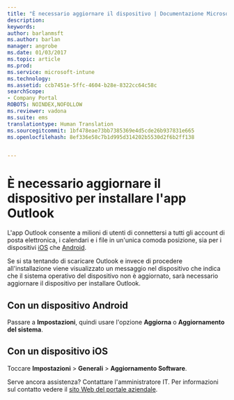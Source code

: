 ```yaml
---
title: "È necessario aggiornare il dispositivo | Documentazione Microsoft"
description: 
keywords: 
author: barlanmsft
ms.author: barlan
manager: angrobe
ms.date: 01/03/2017
ms.topic: article
ms.prod: 
ms.service: microsoft-intune
ms.technology: 
ms.assetid: ccb7451e-5ffc-4604-b28e-8322cc64c58c
searchScope:
- Company Portal
ROBOTS: NOINDEX,NOFOLLOW
ms.reviewer: vadona
ms.suite: ems
translationtype: Human Translation
ms.sourcegitcommit: 1bf478eae73bb7385369e4d5cde26b937831e665
ms.openlocfilehash: 8ef336e58c7b1d995d314202b5530d2f6b2ff138


---
```


# <a name="you-need-to-upgrade-your-device-to-install-the-outlook-app"></a>È necessario aggiornare il dispositivo per installare l'app Outlook

L'app Outlook consente a milioni di utenti di connettersi a tutti gli account di posta elettronica, i calendari e i file in un'unica comoda posizione, sia per i dispositivi [iOS](https://itunes.apple.com/us/app/microsoft-outlook-email-calendar/id951937596?mt=8) che [Android](https://play.google.com/store/apps/details?id=com.microsoft.office.outlook).

Se si sta tentando di scaricare Outlook e invece di procedere all'installazione viene visualizzato un messaggio nel dispositivo che indica che il sistema operativo del dispositivo non è aggiornato, sarà necessario aggiornare il dispositivo per installare Outlook.

## <a name="if-you-have-an-android-device"></a>Con un dispositivo Android
Passare a **Impostazioni**, quindi usare l'opzione **Aggiorna** o **Aggiornamento del sistema**.

## <a name="if-you-have-an-ios-device"></a>Con un dispositivo iOS
Toccare **Impostazioni** > **Generali** > **Aggiornamento Software**.

Serve ancora assistenza? Contattare l'amministratore IT. Per informazioni sul contatto vedere il [sito Web del portale aziendale](http://portal.manage.microsoft.com).



<!--HONumber=Dec16_HO5-->


